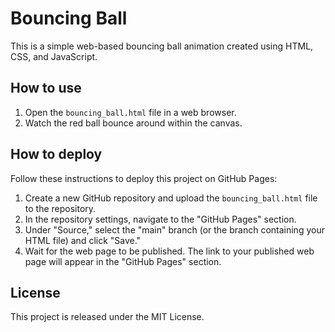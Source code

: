 # Bouncing Ball

This is a simple web-based bouncing ball animation created using HTML, CSS, and JavaScript.

## How to use

1. Open the `bouncing_ball.html` file in a web browser.
2. Watch the red ball bounce around within the canvas.

## How to deploy

Follow these instructions to deploy this project on GitHub Pages:

1. Create a new GitHub repository and upload the `bouncing_ball.html` file to the repository.
2. In the repository settings, navigate to the "GitHub Pages" section.
3. Under "Source," select the "main" branch (or the branch containing your HTML file) and click "Save."
4. Wait for the web page to be published. The link to your published web page will appear in the "GitHub Pages" section.

## License

This project is released under the MIT License.
